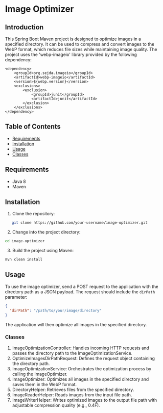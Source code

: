 # Image Optimizer
## Introduction

This Spring Boot Maven project is designed to optimize images in a specified directory. It can be used to compress and convert images to the WebP format, which reduces file sizes while maintaining image quality. The project uses the 'webp-imageio' library provided by the following dependency:
```
<dependency>
    <groupId>org.sejda.imageio</groupId>
    <artifactId>webp-imageio</artifactId>
    <version>${webp.version}</version>
    <exclusions>
        <exclusion>
            <groupId>junit</groupId>
            <artifactId>junit</artifactId>
        </exclusion>
    </exclusions>
</dependency>
```

## Table of Contents
- [Requirements](#requirements)
- [Installation](#installation)
- [Usage](#usage)
- [Classes](#classes)
## Requirements
- Java 8
- Maven
## Installation
1. Clone the repository:
```bash
   git clone https://github.com/your-username/image-optimizer.git
```
2. Change into the project directory:

```bash
cd image-optimizer
```
3. Build the project using Maven:
```bash
mvn clean install
```
## Usage
To use the image optimizer, send a POST request to the application with the directory path as a JSON payload. The request should include the `dirPath` parameter:
```json
{
  "dirPath": "/path/to/your/image/directory"
}
```
The application will then optimize all images in the specified directory.
### Classes

1. ImageOptimizationController: Handles incoming HTTP requests and passes the directory path to the ImageOptimizationService.
2. OptimizeImagesDirPathRequest: Defines the request object containing the directory path.
3. ImageOptimizationService: Orchestrates the optimization process by calling the ImageOptimizer.
4. ImageOptimizer: Optimizes all images in the specified directory and saves them in the WebP format.
5. DirectoryHelper: Retrieves files from the specified directory.
6. ImageReaderHelper: Reads images from the input file path.
7. ImageWriterHelper: Writes optimized images to the output file path with adjustable compression quality (e.g., 0.4F).
